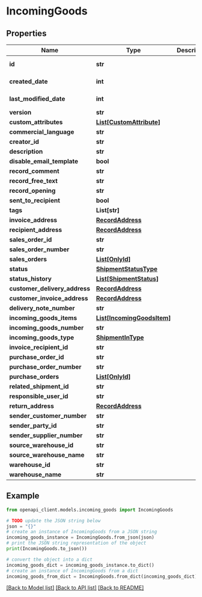 # IncomingGoods


## Properties

Name | Type | Description | Notes
------------ | ------------- | ------------- | -------------
**id** | **str** |  | [optional] [readonly] 
**created_date** | **int** |  | [optional] [readonly] 
**last_modified_date** | **int** |  | [optional] [readonly] 
**version** | **str** |  | [optional] 
**custom_attributes** | [**List[CustomAttribute]**](CustomAttribute.md) |  | [optional] 
**commercial_language** | **str** |  | [optional] 
**creator_id** | **str** |  | [optional] 
**description** | **str** |  | [optional] 
**disable_email_template** | **bool** |  | [optional] 
**record_comment** | **str** |  | [optional] 
**record_free_text** | **str** |  | [optional] 
**record_opening** | **str** |  | [optional] 
**sent_to_recipient** | **bool** |  | [optional] 
**tags** | **List[str]** |  | [optional] 
**invoice_address** | [**RecordAddress**](RecordAddress.md) |  | [optional] 
**recipient_address** | [**RecordAddress**](RecordAddress.md) |  | [optional] 
**sales_order_id** | **str** |  | [optional] 
**sales_order_number** | **str** |  | [optional] 
**sales_orders** | [**List[OnlyId]**](OnlyId.md) |  | [optional] 
**status** | [**ShipmentStatusType**](ShipmentStatusType.md) |  | [optional] 
**status_history** | [**List[ShipmentStatus]**](ShipmentStatus.md) |  | [optional] 
**customer_delivery_address** | [**RecordAddress**](RecordAddress.md) |  | [optional] 
**customer_invoice_address** | [**RecordAddress**](RecordAddress.md) |  | [optional] 
**delivery_note_number** | **str** |  | [optional] 
**incoming_goods_items** | [**List[IncomingGoodsItem]**](IncomingGoodsItem.md) |  | [optional] 
**incoming_goods_number** | **str** |  | [optional] 
**incoming_goods_type** | [**ShipmentInType**](ShipmentInType.md) |  | [optional] 
**invoice_recipient_id** | **str** |  | [optional] 
**purchase_order_id** | **str** |  | [optional] 
**purchase_order_number** | **str** |  | [optional] 
**purchase_orders** | [**List[OnlyId]**](OnlyId.md) |  | [optional] 
**related_shipment_id** | **str** |  | [optional] 
**responsible_user_id** | **str** |  | [optional] 
**return_address** | [**RecordAddress**](RecordAddress.md) |  | [optional] 
**sender_customer_number** | **str** |  | [optional] 
**sender_party_id** | **str** |  | [optional] 
**sender_supplier_number** | **str** |  | [optional] 
**source_warehouse_id** | **str** |  | [optional] 
**source_warehouse_name** | **str** |  | [optional] 
**warehouse_id** | **str** |  | [optional] 
**warehouse_name** | **str** |  | [optional] 

## Example

```python
from openapi_client.models.incoming_goods import IncomingGoods

# TODO update the JSON string below
json = "{}"
# create an instance of IncomingGoods from a JSON string
incoming_goods_instance = IncomingGoods.from_json(json)
# print the JSON string representation of the object
print(IncomingGoods.to_json())

# convert the object into a dict
incoming_goods_dict = incoming_goods_instance.to_dict()
# create an instance of IncomingGoods from a dict
incoming_goods_from_dict = IncomingGoods.from_dict(incoming_goods_dict)
```
[[Back to Model list]](../README.md#documentation-for-models) [[Back to API list]](../README.md#documentation-for-api-endpoints) [[Back to README]](../README.md)


